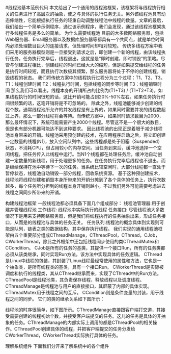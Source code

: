 #线程池基本范例代码
本文给出了一个通用的线程池框架，该框架将与线程执行相关的任务进行了高层次的抽象，使之与具体的执行任务无关。另外该线程池具有动态伸缩性，它能根据执行任务的轻重自动调整线程池中线程的数量。文章的最后，我们给出一个简单示例程序，通过该示例程序，我们会发现，通过该线程池框架执行多线程任务是多么的简单。
为什么需要线程池
目前的大多数网络服务器，包括Web服务器、Email服务器以及数据库服务器等都具有一个共同点，就是单位时间内必须处理数目巨大的连接请求，但处理时间却相对较短。
传统多线程方案中我们采用的服务器模型则是一旦接受到请求之后，即创建一个新的线程，由该线程执行任务。任务执行完毕后，线程退出，这就是是“即时创建，即时销毁”的策略。尽管与创建进程相比，创建线程的时间已经大大的缩短，但是如果提交给线程的任务是执行时间较短，而且执行次数极其频繁，那么服务器将处于不停的创建线程，销毁线程的状态。
我们将传统方案中的线程执行过程分为三个过程：T1、T2、T3。
T1：线程创建时间
T2：线程执行时间，包括线程的同步等时间
T3：线程销毁时间
那么我们可以看出，线程本身的开销所占的比例为(T1+T3) / (T1+T2+T3)。如果线程执行的时间很短的话，这比开销可能占到20%-50%左右。如果任务执行时间很频繁的话，这笔开销将是不可忽略的。
除此之外，线程池能够减少创建的线程个数。通常线程池所允许的并发线程是有上界的，如果同时需要并发的线程数超过上界，那么一部分线程将会等待。而传统方案中，如果同时请求数目为2000，那么最坏情况下，系统可能需要产生2000个线程。尽管这不是一个很大的数目，但是也有部分机器可能达不到这种要求。
因此线程池的出现正是着眼于减少线程池本身带来的开销。线程池采用预创建的技术，在应用程序启动之后，将立即创建一定数量的线程(N1)，放入空闲队列中。这些线程都是处于阻塞（Suspended）状态，不消耗CPU，但占用较小的内存空间。当任务到来后，缓冲池选择一个空闲线程，把任务传入此线程中运行。当N1个线程都在处理任务后，缓冲池自动创建一定数量的新线程，用于处理更多的任务。在任务执行完毕后线程也不退出，而是继续保持在池中等待下一次的任务。当系统比较空闲时，大部分线程都一直处于暂停状态，线程池自动销毁一部分线程，回收系统资源。
基于这种预创建技术，线程池将线程创建和销毁本身所带来的开销分摊到了各个具体的任务上，执行次数越多，每个任务所分担到的线程本身开销则越小，不过我们另外可能需要考虑进去线程之间同步所带来的开销。
 
构建线程池框架
一般线程池都必须具备下面几个组成部分：
线程池管理器:用于创建并管理线程池
工作线程: 线程池中实际执行的线程
任务接口: 尽管线程池大多数情况下是用来支持网络服务器，但是我们将线程执行的任务抽象出来，形成任务接口，从而是的线程池与具体的任务无关。
任务队列:线程池的概念具体到实现则可能是队列，链表之类的数据结构，其中保存执行线程。
我们实现的通用线程池框架由五个重要部分组成CThreadManage，CThreadPool，CThread，CJob，CWorkerThread，除此之外框架中还包括线程同步使用的类CThreadMutex和CCondition。
CJob是所有的任务的基类，其提供一个接口Run，所有的任务类都必须从该类继承，同时实现Run方法。该方法中实现具体的任务逻辑。
CThread是Linux中线程的包装，其封装了Linux线程最经常使用的属性和方法，它也是一个抽象类，是所有线程类的基类，具有一个接口Run。
CWorkerThread是实际被调度和执行的线程类，其从CThread继承而来，实现了CThread中的Run方法。
CThreadPool是线程池类，其负责保存线程，释放线程以及调度线程。
CThreadManage是线程池与用户的直接接口，其屏蔽了内部的具体实现。
CThreadMutex用于线程之间的互斥。
CCondition则是条件变量的封装，用于线程之间的同步。
它们的类的继承关系如下图所示：
 
线程池的时序很简单，如下图所示。CThreadManage直接跟客户端打交道，其接受需要创建的线程初始个数，并接受客户端提交的任务。这儿的任务是具体的非抽象的任务。CThreadManage的内部实际上调用的都是CThreadPool的相关操作。CThreadPool创建具体的线程，并把客户端提交的任务分发给CWorkerThread，CWorkerThread实际执行具体的任务。
 
理解系统组件
下面我们分开来了解系统中的各个组件